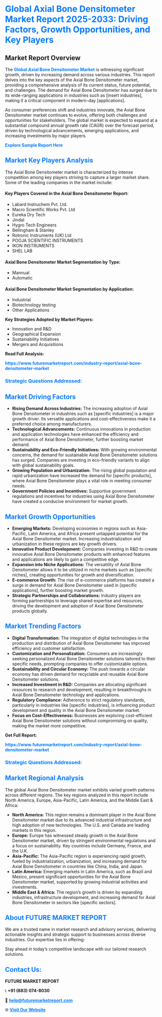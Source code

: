 <h1 style="color: #007BFF;">Global Axial Bone Densitometer Market Report 2025-2033: Driving Factors, Growth Opportunities, and Key Players</h1>

<section id="overview">
<h2>Market Report Overview</h2>
<p>The <a href="https://www.futuremarketreport.com/industry-report/axial-bone-densitometer-market" style="color: #007BFF; text-decoration: none;"><strong>Global Axial Bone Densitometer Market</strong></a> is witnessing significant growth, driven by increasing demand across various industries. This report delves into the key aspects of the Axial Bone Densitometer market, providing a comprehensive analysis of its current status, future potential, and challenges. The demand for Axial Bone Densitometer has surged due to its wide-ranging applications in industries such as [insert industries], making it a critical component in modern-day [applications].</p>
<p>As consumer preferences shift and industries innovate, the Axial Bone Densitometer market continues to evolve, offering both challenges and opportunities for stakeholders. The global market is expected to expand at a substantial compound annual growth rate (CAGR) over the forecast period, driven by technological advancements, emerging applications, and increasing investments by major players.</p>
</section>

<section id="overview">
<p><a href="https://www.futuremarketreport.com/request-sample/reportId=32073" style="color: #007BFF; text-decoration: none;"><strong>Explore Sample Report Here</strong></a></p>
</section>

<section id="key-players">
<h2 style="color: #007BFF;">Market Key Players Analysis</h2>
<p>The Axial Bone Densitometer market is characterized by intense competition among key players striving to capture a larger market share. Some of the leading companies in the market include:</p>
<h4>Key Players Covered in the Axial Bone Densitometer Report:</h4>
<ul><li>Labard Instruchem Pvt. Ltd.</li><li>Macro Scientific Works Pvt. Ltd</li><li>Eureka Dry Tech</li><li>Jindal</li><li>Hygro Tech Engineers</li><li>Bellingham &amp; Stanley</li><li>Rotronic Instruments (UK) Ltd</li><li>POOJA SCIENTIFIC INSTRUMENTS</li><li>IKON INSTRUMENTS</li><li>SHEL LAB</li></ul>
<h4>Axial Bone Densitometer Market Segmentation by Type:</h4>
<ul><li>Mannual</li><li>Automatic</li></ul>

<h4>Axial Bone Densitometer Market Segmentation by Application:</h4>
<ul><li>Industrial</li><li>Biotechnology testing</li><li>Other Applications</li></ul>
<p><strong>Key Strategies Adopted by Market Players:</strong></p>
<ul>
<li>Innovation and R&D</li>
<li>Geographical Expansion</li>
<li>Sustainability Initiatives</li>
<li>Mergers and Acquisitions</li>
</ul>
</section>

<section>
<p><strong>Read Full Analysis: </strong></p><a href="https://www.futuremarketreport.com/industry-report/axial-bone-densitometer-market" style="color: #007BFF; text-decoration: none;"><strong>https://www.futuremarketreport.com/industry-report/axial-bone-densitometer-market</strong></a>
<h3 style="color: #007BFF;">Strategic Questions Addressed:</h3>
</section>

<section id="driving-factors">
<h2 style="color: #007BFF;">Market Driving Factors</h2>
<ul>
<li><strong>Rising Demand Across Industries:</strong> The increasing adoption of Axial Bone Densitometer in industries such as [specific industries] is a major growth driver. Its versatile applications and cost-effectiveness make it a preferred choice among manufacturers.</li>
<li><strong>Technological Advancements:</strong> Continuous innovations in production and application technologies have enhanced the efficiency and performance of Axial Bone Densitometer, further boosting market demand.</li>
<li><strong>Sustainability and Eco-Friendly Initiatives:</strong> With growing environmental concerns, the demand for sustainable Axial Bone Densitometer solutions has surged. Companies are investing in eco-friendly variants to align with global sustainability goals.</li>
<li><strong>Growing Population and Urbanization:</strong> The rising global population and rapid urbanization have increased the demand for [specific products], where Axial Bone Densitometer plays a vital role in meeting consumer needs.</li>
<li><strong>Government Policies and Incentives:</strong> Supportive government regulations and incentives for industries using Axial Bone Densitometer have created a conducive environment for market growth.</li>
</ul>
</section>

<section id="growth-opportunities">
<h2 style="color: #007BFF;">Market Growth Opportunities</h2>
<ul>
<li><strong>Emerging Markets:</strong> Developing economies in regions such as Asia-Pacific, Latin America, and Africa present untapped potential for the Axial Bone Densitometer market. Increasing industrialization and urbanization in these regions are key growth drivers.</li>
<li><strong>Innovative Product Development:</strong> Companies investing in R&D to create innovative Axial Bone Densitometer products with enhanced features and applications are likely to gain a competitive edge.</li>
<li><strong>Expansion into Niche Applications:</strong> The versatility of Axial Bone Densitometer allows it to be utilized in niche markets such as [specific niches], creating opportunities for growth and diversification.</li>
<li><strong>E-commerce Growth:</strong> The rise of e-commerce platforms has created a surge in demand for Axial Bone Densitometer used in [specific applications], further boosting market growth.</li>
<li><strong>Strategic Partnerships and Collaborations:</strong> Industry players are forming partnerships to leverage shared expertise and resources, driving the development and adoption of Axial Bone Densitometer products globally.</li>
</ul>
</section>

<section id="trending-factors">
<h2 style="color: #007BFF;">Market Trending Factors</h2>
<ul>
<li><strong>Digital Transformation:</strong> The integration of digital technologies in the production and distribution of Axial Bone Densitometer has improved efficiency and customer satisfaction.</li>
<li><strong>Customization and Personalization:</strong> Consumers are increasingly seeking personalized Axial Bone Densitometer solutions tailored to their specific needs, prompting companies to offer customizable options.</li>
<li><strong>Sustainability and Circular Economy:</strong> The push towards a circular economy has driven demand for recyclable and reusable Axial Bone Densitometer solutions.</li>
<li><strong>Increased Investment in R&D:</strong> Companies are allocating significant resources to research and development, resulting in breakthroughs in Axial Bone Densitometer technology and applications.</li>
<li><strong>Regulatory Compliance:</strong> Adherence to strict regulatory standards, particularly in industries like [specific industries], is influencing product development and quality in the Axial Bone Densitometer market.</li>
<li><strong>Focus on Cost-Effectiveness:</strong> Businesses are exploring cost-efficient Axial Bone Densitometer solutions without compromising on quality, making the market more competitive.</li>
</ul>
</section>

<section>
<p><strong>Get Full Report: </strong></p><a href="https://www.futuremarketreport.com/industry-report/axial-bone-densitometer-market" style="color: #007BFF; text-decoration: none;"><strong>https://www.futuremarketreport.com/industry-report/axial-bone-densitometer-market</strong></a>
<h3 style="color: #007BFF;">Strategic Questions Addressed:</h3>
</section>


<section id="regional-analysis">
<h2 style="color: #007BFF;">Market Regional Analysis</h2>
<p>The global Axial Bone Densitometer market exhibits varied growth patterns across different regions. The key regions analyzed in this report include North America, Europe, Asia-Pacific, Latin America, and the Middle East & Africa:</p>
<ul>
<li><strong>North America:</strong> This region remains a dominant player in the Axial Bone Densitometer market due to its advanced industrial infrastructure and high adoption of new technologies. The U.S. and Canada are leading markets in this region.</li>
<li><strong>Europe:</strong> Europe has witnessed steady growth in the Axial Bone Densitometer market, driven by stringent environmental regulations and a focus on sustainability. Key countries include Germany, France, and the U.K.</li>
<li><strong>Asia-Pacific:</strong> The Asia-Pacific region is experiencing rapid growth, fueled by industrialization, urbanization, and increasing demand for Axial Bone Densitometer in countries like China, India, and Japan.</li>
<li><strong>Latin America:</strong> Emerging markets in Latin America, such as Brazil and Mexico, present significant opportunities for the Axial Bone Densitometer market, supported by growing industrial activities and investments.</li>
<li><strong>Middle East & Africa:</strong> The region’s growth is driven by expanding industries, infrastructure development, and increasing demand for Axial Bone Densitometer in sectors like [specific sectors].</li>
</ul>
</section>

<footer>
<h2 style="color: #007BFF;">About FUTURE MARKET REPORT</h2>
<p>We are a trusted name in market research and advisory services, delivering actionable insights and strategic support to businesses across diverse industries. Our expertise lies in offering:</p>

<p>Stay ahead in today’s competitive landscape with our tailored research solutions.</p>

<h2 style="color: #007BFF;">Contact Us:</h2>
<p><strong>FUTURE MARKET REPORT</strong></p>
<p>📞 <strong>+91 (883) 074-8030</strong></p>
<p>📧 <strong><a href="mailto:help@futuremarketreport.com" style="color: #007BFF;">help@futuremarketreport.com</a></strong></p>
<p>🌐 <strong><a href="https://www.futuremarketreport.com/" style="color: #007BFF;">Visit Our Website</a></strong></p>
</footer>